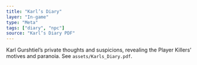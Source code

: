 ```yaml
---
title: "Karl’s Diary"
layer: "In-game"
type: "Meta"
tags: ["diary", "npc"]
source: "Karl’s Diary PDF"
---
```

Karl Gurshtiel’s private thoughts and suspicions, revealing the Player Killers’ motives and paranoia. See `assets/Karls_Diary.pdf`.
